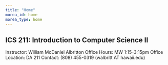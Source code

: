 ```yaml
---
title: "Home"
morea_id: home
morea_type: home
---
```


## ICS 211: Introduction to Computer Science II

Instructor:	William McDaniel Albritton
Office Hours:	MW 1:15-3:15pm
Office Location: 	DA 211
Contact:	(808) 455-0319 (walbritt AT hawaii.edu)
